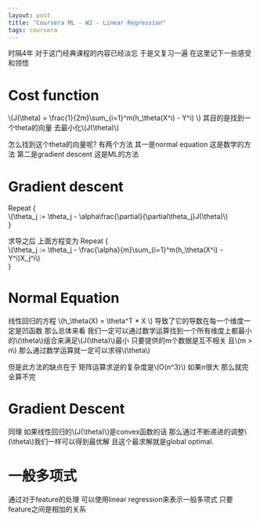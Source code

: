 ```yaml
---
layout: post
title: "Coursera ML - W2 - Linear Regression"
tags: coursera
---
```


时隔4年 对于这门经典课程的内容已经淡忘 于是又复习一遍 在这里记下一些感受和领悟

# Cost function 
\\(J(\theta) = \frac{1}{2m}\sum_{i=1}^m(h_\theta(X^i) - Y^i) \\)
其目的是找到一个theta的向量 去最小化\\(J(\theta)\\)

怎么找到这个theta的向量呢? 有两个方法
其一是normal equation 这是数学的方法
第二是gradient descent 这是ML的方法

<!--more-->


# Gradient descent  
Repeat {  
    \\(\theta_j := \theta_j - \alpha\frac{\partial}{\partial\theta_j}J(\theta)\\)  
}  

求导之后 上面方程变为
Repeat {  
    \\(\theta_j := \theta_j - \frac{\alpha}{m}\sum_{i=1}^m(h_\theta(X^i) - Y^i)X_j^i\\)  
}  


# Normal Equation
线性回归的方程 \\(h_\theta(X) = \theta^T * X \\) 导致了它的导数在每一个维度一定是凹函数
那么总体来看 我们一定可以通过数学运算找到一个所有维度上都最小的\\(\theta\\)组合来满足\\(J(\theta)\\)最小
只要提供的m个数据是互不相关 且\\(m > n\\) 那么通过数学运算就一定可以求得\\(\theta\\)

但是此方法的缺点在于 矩阵运算求逆的复杂度是\\(O(n^3)\\) 如果n很大 那么就完全算不完

# Gradient Descent
同理 如果线性回归的\\(J(\theta)\\)是convex函数的话 那么通过不断递进的调整\\(\theta\\)我们一样可以得到最优解
且这个最求解就是global optimal.

# 一般多项式
通过对于feature的处理 可以使用linear regression来表示一般多项式 只要feature之间是相加的关系